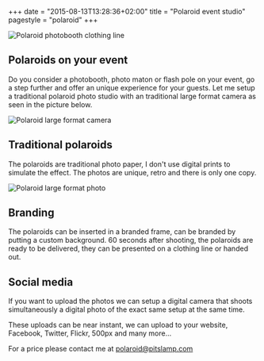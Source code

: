 +++
date = "2015-08-13T13:28:36+02:00"
title = "Polaroid event studio"
pagestyle = "polaroid"
+++

![Polaroid photobooth clothing line][11]

## Polaroids on your event ##
Do you consider a photobooth, photo maton or flash pole on your event, go a step further and offer an unique experience for your guests. Let me setup a traditional polaroid photo studio with an traditional large format camera as seen in the picture below.

![Polaroid large format camera][12]

## Traditional polaroids ##

The polaroids are traditional photo paper, I don't use digital prints to simulate the effect. The photos are unique, retro and there is only one copy.

![Polaroid large format photo][13]

## Branding ##

The polaroids can be inserted in a branded frame, can be branded by putting a custom background. 60 seconds after shooting, the polaroids are ready to be delivered, they can be presented on a clothing line or handed out.

## Social media ##

If you want to upload the photos we can setup a digital camera that shoots simultaneously a digital photo of the exact same setup at the same time. 

These uploads can be near instant, we can upload to your website, Facebook, Twitter, Flickr, 500px and many more...

For a price please contact me at [polaroid@pitslamp.com][1]

[1]: mailto:polaroid@pitslamp.com?Subject=%5BPolaroid%20studio%5D%20price%20quote


[11]: /images/polaroid_studio/LF_camera.png
[12]: /images/polaroid_studio/result_photo.jpg
[13]: /images/polaroid_studio/pola_wall.jpg
 

